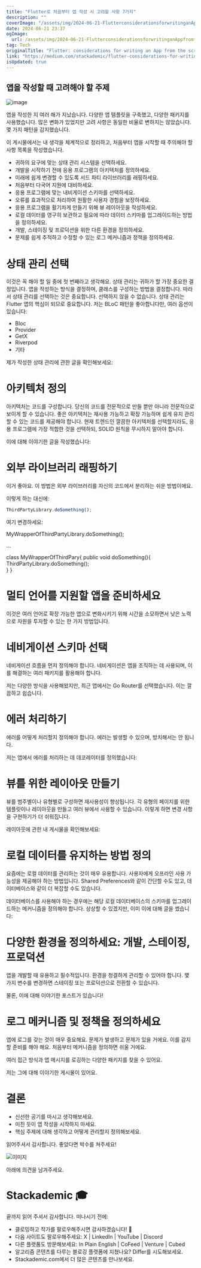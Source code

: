 ```yaml
---
title: "Flutter로 처음부터 앱 작성 시 고려할 사항 7가지"
description: ""
coverImage: "/assets/img/2024-06-21-FlutterconsiderationsforwritinganAppfromthescratch_0.png"
date: 2024-06-21 23:37
ogImage: 
  url: /assets/img/2024-06-21-FlutterconsiderationsforwritinganAppfromthescratch_0.png
tag: Tech
originalTitle: "Flutter: considerations for writing an App from the scratch"
link: "https://medium.com/stackademic/flutter-considerations-for-writing-an-app-from-the-scratch-1be5aec4dd76"
isUpdated: true
---
```






## 앱을 작성할 때 고려해야 할 주제

![image](/assets/img/2024-06-21-FlutterconsiderationsforwritinganAppfromthescratch_0.png)

앱을 작성한 지 여러 해가 지났습니다. 다양한 앱 템플릿을 구축했고, 다양한 패키지를 사용했습니다. 많은 변화가 있었지만 고려 사항은 동일한 비율로 변하지는 않았습니다. 몇 가지 패턴을 감지했습니다.

이 게시물에서는 내 생각을 체계적으로 정리하고, 처음부터 앱을 시작할 때 주의해야 할 사항 목록을 작성했습니다.

<div class="content-ad"></div>

- 귀하의 요구에 맞는 상태 관리 시스템을 선택하세요.
- 개발을 시작하기 전에 응용 프로그램의 아키텍처를 정의하세요.
- 미래에 쉽게 변경할 수 있도록 서드 파티 라이브러리를 래핑하세요.
- 처음부터 다국어 지원에 대비하세요.
- 응용 프로그램에 맞는 내비게이션 스키마를 선택하세요.
- 오류를 효과적으로 처리하여 원활한 사용자 경험을 보장하세요.
- 응용 프로그램을 활기차게 만들기 위해 뷰 레이아웃을 작성하세요.
- 로컬 데이터를 영구히 보관하고 필요에 따라 데이터 스키마를 업그레이드하는 방법을 정의하세요.
- 개발, 스테이징 및 프로덕션을 위한 다른 환경을 정의하세요.
- 문제를 쉽게 추적하고 수정할 수 있는 로그 메커니즘과 정책을 정의하세요.

# 상태 관리 선택

이것은 꼭 해야 할 일 중에 첫 번째라고 생각해요. 상태 관리는 귀하가 할 가장 중요한 결정입니다. 앱을 작성하는 방식을 결정하며, 클래스를 구성하는 방법을 결정합니다. 따라서 상태 관리를 선택하는 것은 중요합니다. 선택하지 않을 수 없습니다. 상태 관리는 Flutter 앱의 핵심이 되므로 중요합니다. 저는 BLoC 패턴을 좋아합니다만, 여러 옵션이 있습니다:

- Bloc
- Provider
- GetX
- Riverpod
- 기타

<div class="content-ad"></div>

제가 작성한 상태 관리에 관한 글을 확인해보세요:

# 아키텍처 정의

아키텍처는 코드를 구성합니다. 당신의 코드를 전문적으로 만들 뿐만 아니라 전문적으로 보이게 할 수 있습니다. 좋은 아키텍처는 재사용 가능하고 확장 가능하며 쉽게 유지 관리할 수 있는 코드를 제공해야 합니다. 현재 트렌드인 깔끔한 아키텍처를 선택할지라도, 응용 프로그램에 가장 적합한 것을 선택하되, SOLID 원칙을 무시하지 말아야 합니다.

이에 대해 이야기한 글을 작성했습니다:

<div class="content-ad"></div>

# 외부 라이브러리 래핑하기

이거 좋아요. 이 방법은 외부 라이브러리를 자신의 코드에서 분리하는 쉬운 방법이에요.

이렇게 하는 대신에:

```js
ThirdPartyLibrary.doSomething();
```

<div class="content-ad"></div>

여기 변경하세요:


MyWrapperOfThirdPartyLibrary.doSomething();

...

class MyWrapperOfThirdPary{
  public void doSomething(){
    ThirdPartyLibrary.doSomething();  
  }
}


# 멀티 언어를 지원할 앱을 준비하세요

이것은 여러 언어로 확장 가능한 앱으로 변화시키기 위해 시간을 소모하면서 낮은 노력으로 자원을 투자할 수 있는 한 가지 방법입니다.

<div class="content-ad"></div>

# 네비게이션 스키마 선택

네비게이션 흐름을 먼저 정의해야 합니다. 네비게이션은 앱을 조직하는 데 사용되며, 이를 해결하는 여러 패키지를 활용해야 합니다.

저는 다양한 방식을 사용해왔지만, 최근 앱에서는 Go Router를 선택했습니다. 이는 깔끔하고 쉽습니다.

# 에러 처리하기

<div class="content-ad"></div>

에러를 어떻게 처리할지 정의해야 합니다. 에러는 발생할 수 있으며, 방치해서는 안 됩니다.

저는 앱에서 에러를 처리하는 데 데코레이터를 정의했습니다:

# 뷰를 위한 레이아웃 만들기

뷰를 범주별이나 유형별로 구성하면 재사용성이 향상됩니다. 각 유형의 페이지를 위한 템플릿이나 레이아웃을 만들고 여러 뷰에서 사용할 수 있습니다. 이렇게 하면 변경 사항을 구현하기가 더 쉬워집니다.

<div class="content-ad"></div>

레이아웃에 관한 내 게시물을 확인해보세요:

# 로컬 데이터를 유지하는 방법 정의

요즘에는 로컬 데이터를 관리하는 것이 매우 유용합니다. 사용자에게 오프라인 사용 가능성을 제공해야 하는 방법입니다. Shared Preferences와 같이 간단할 수도 있고, 데이터베이스와 같이 더 복잡할 수도 있습니다.

데이터베이스를 사용해야 하는 경우에는 해당 로컬 데이터베이스의 스키마를 업그레이드하는 메커니즘을 정의해야 합니다. 상상할 수 있겠지만, 이미 이에 대해 글을 썼습니다:

<div class="content-ad"></div>

# 다양한 환경을 정의하세요: 개발, 스테이징, 프로덕션

앱을 개발할 때 유용하고 필수적입니다. 환경을 청결하게 관리할 수 있어야 합니다. 몇 가지 변수를 변경하면 스테이징 또는 프로덕션으로 전환할 수 있습니다.

물론, 이에 대해 이야기한 포스트가 있습니다!

# 로그 메커니즘 및 정책을 정의하세요

<div class="content-ad"></div>

앱에 로그를 갖는 것이 매우 중요해요. 문제가 발생하고 문제가 있을 거에요. 이를 감지할 준비를 해야 해요. 처음부터 메커니즘을 정의하면 쉬울 거에요.

여러 접근 방식과 앱 메시지를 로깅하는 다양한 패키지를 찾을 수 있어요.

저는 그에 대해 이야기한 게시물이 있어요.

# 결론

<div class="content-ad"></div>

- 신선한 공기를 마시고 생각해보세요.
- 미친 듯이 앱 작성을 시작하지 마세요.
- 핵심 주제에 대해 생각하고 어떻게 관리할지 정의해보세요.

읽어주셔서 감사합니다. 좋았다면 박수를 쳐주세요!

![이미지](/assets/img/2024-06-21-FlutterconsiderationsforwritinganAppfromthescratch_1.png)

아래에 의견을 남겨주세요.

<div class="content-ad"></div>

# Stackademic 🎓

끝까지 읽어 주셔서 감사합니다. 떠나시기 전에:

- 클로밍하고 작가를 팔로우해주시면 감사하겠습니다! 👏
- 다음 사이트도 팔로우해주세요: X | LinkedIn | YouTube | Discord
- 다른 플랫폼도 방문해보세요: In Plain English | CoFeed | Venture | Cubed
- 알고리즘 콘텐츠를 다루는 블로깅 플랫폼에 지쳤나요? Differ를 시도해보세요.
- Stackademic.com에서 더 많은 콘텐츠를 만나보세요.